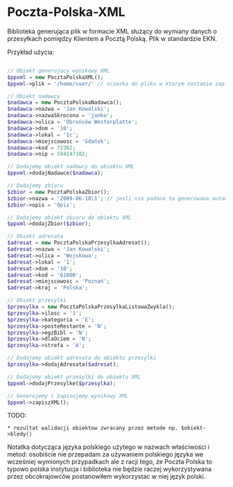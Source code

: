 Poczta-Polska-XML
=================

Biblioteka generująca plik w formacie XML służący do wymiany danych o przesyłkach pomiędzy Klientem a Pocztą Polską. Plik w standardzie EKN.

Przykład użycia:

```php

// Obiekt generujacy wynikowy XML
$ppxml = new PocztaPolskaXML();
$ppxml->plik = '/home/user/' // sciezka do pliku w ktorym zostanie zapisany xml

// Obiekt nadawcy
$nadawca = new PocztaPolskaNadawca();
$nadawca->nazwa = 'Jan Kowalski';
$nadawca->nazwaSkrocona = 'janko';
$nadawca->ulica = 'Obrońców Westerplatte';
$nadawca->dom = '10';
$nadawca->lokal = '1c';
$nadawca->miejscowosc = 'Gdańsk';
$nadawca->kod = 72382;
$nadawca->nip = 594147382;

// Dodajemy obiekt nadawcy do obiektu XML
$ppxml->dodajNadawce($nadawca);        

// Dodajemy zbioru
$zbior = new PocztaPolskaZbior();
$zbior->nazwa = '2009-06-18\1'; // jesli nie podana to generowana automatycznie
$zbior->opis = 'Opis';

// Dodajemy obiekt zbioru do obiektu XML
$ppxml->dodajZbior($zbior);        

// Obiekt adresata
$adresat = new PocztaPolskaPrzesylkaAdresat();
$adresat->nazwa = 'Jan Kowalski';
$adresat->ulica = 'Wojskowa';
$adresat->lokal = '1';
$adresat->dom = '10';
$adresat->kod = '61000';
$adresat->miejscowosc = 'Poznań';
$adresat->kraj = 'Polska';

// Obiekt przesylki
$przesylka = new PocztaPolskaPrzesylkaListowaZwykla();
$przesylka->ilosc = '1';
$przesylka->kategoria = 'E';
$przesylka->posteRestante = 'N';
$przesylka->egzBibl = 'N';
$przesylka->dlaOciem = 'N';
$przesylka->strefa = 'A';        

// Dodajemy obiekt adresata do obiektu przesylki
$przesylka->dodajAdresata($adresat);

// Dodajemy obiekt przesylki do obiektu XML
$ppxml->dodajPrzesylke($przesylka);

// Generujemy i zapisujemy wynikowy XML
$ppxml->zapiszXML();

```

TODO:

    * rezultat walidacji obiektow zwracany przez metode np. $obiekt->bledy()

Notatka dotycząca języka polskiego użytego w nazwach właściwości i metod: osobiście nie przepadam za używaniem polskiego języka we wcześniej wymionych przypadkach ale z racji tego, że Poczta Polska to typowo polska instytucja i biblioteka nie będzie raczej wykorzystywana przez obcokrajowców postanowiłem wykorzystac w niej język polski.